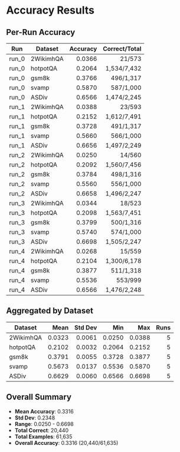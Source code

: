 # Accuracy Results

## Per-Run Accuracy

| Run | Dataset | Accuracy | Correct/Total |
|-----|---------|---------:|---------------:|
| run_0 | 2WikimhQA | 0.0366 | 21/573 |
| run_0 | hotpotQA | 0.2064 | 1,534/7,432 |
| run_0 | gsm8k | 0.3766 | 496/1,317 |
| run_0 | svamp | 0.5870 | 587/1,000 |
| run_0 | ASDiv | 0.6566 | 1,474/2,245 |
| run_1 | 2WikimhQA | 0.0388 | 23/593 |
| run_1 | hotpotQA | 0.2152 | 1,612/7,491 |
| run_1 | gsm8k | 0.3728 | 491/1,317 |
| run_1 | svamp | 0.5660 | 566/1,000 |
| run_1 | ASDiv | 0.6656 | 1,497/2,249 |
| run_2 | 2WikimhQA | 0.0250 | 14/560 |
| run_2 | hotpotQA | 0.2092 | 1,560/7,456 |
| run_2 | gsm8k | 0.3784 | 498/1,316 |
| run_2 | svamp | 0.5560 | 556/1,000 |
| run_2 | ASDiv | 0.6658 | 1,496/2,247 |
| run_3 | 2WikimhQA | 0.0344 | 18/523 |
| run_3 | hotpotQA | 0.2098 | 1,563/7,451 |
| run_3 | gsm8k | 0.3799 | 500/1,316 |
| run_3 | svamp | 0.5740 | 574/1,000 |
| run_3 | ASDiv | 0.6698 | 1,505/2,247 |
| run_4 | 2WikimhQA | 0.0268 | 15/559 |
| run_4 | hotpotQA | 0.2104 | 1,300/6,178 |
| run_4 | gsm8k | 0.3877 | 511/1,318 |
| run_4 | svamp | 0.5536 | 553/999 |
| run_4 | ASDiv | 0.6566 | 1,476/2,248 |

## Aggregated by Dataset

| Dataset | Mean | Std Dev | Min | Max | Runs |
|---------|-----:|--------:|----:|----:|-----:|
| 2WikimhQA | 0.0323 | 0.0061 | 0.0250 | 0.0388 | 5 |
| hotpotQA | 0.2102 | 0.0032 | 0.2064 | 0.2152 | 5 |
| gsm8k | 0.3791 | 0.0055 | 0.3728 | 0.3877 | 5 |
| svamp | 0.5673 | 0.0137 | 0.5536 | 0.5870 | 5 |
| ASDiv | 0.6629 | 0.0060 | 0.6566 | 0.6698 | 5 |

## Overall Summary

- **Mean Accuracy**: 0.3316
- **Std Dev**: 0.2348
- **Range**: 0.0250 - 0.6698
- **Total Correct**: 20,440
- **Total Examples**: 61,635
- **Overall Accuracy**: 0.3316 (20,440/61,635)
